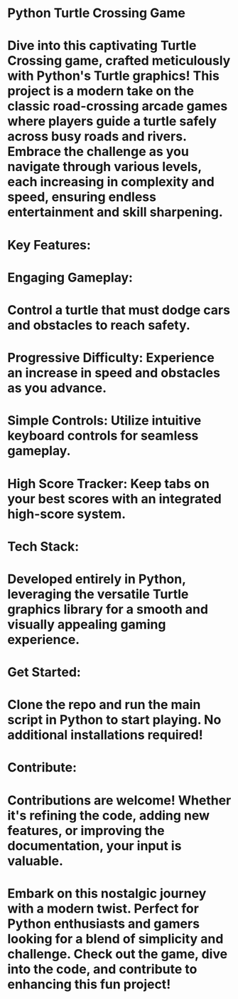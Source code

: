 # Python Turtle Crossing Game

# Dive into this captivating Turtle Crossing game, crafted meticulously with Python's Turtle graphics! This project is a modern take on the classic road-crossing arcade games where players guide a turtle safely across busy roads and rivers. Embrace the challenge as you navigate through various levels, each increasing in complexity and speed, ensuring endless entertainment and skill sharpening.

# Key Features:

# Engaging Gameplay: 
# Control a turtle that must dodge cars and obstacles to reach safety.
# Progressive Difficulty: Experience an increase in speed and obstacles as you advance.
# Simple Controls: Utilize intuitive keyboard controls for seamless gameplay.
# High Score Tracker: Keep tabs on your best scores with an integrated high-score system.

# Tech Stack:
# Developed entirely in Python, leveraging the versatile Turtle graphics library for a smooth and visually appealing gaming experience.

# Get Started:
# Clone the repo and run the main script in Python to start playing. No additional installations required!

# Contribute:
# Contributions are welcome! Whether it's refining the code, adding new features, or improving the documentation, your input is valuable.
# Embark on this nostalgic journey with a modern twist. Perfect for Python enthusiasts and gamers looking for a blend of simplicity and challenge. Check out the game, dive into the code, and contribute to enhancing this fun project!
